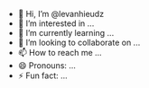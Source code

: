 - 👋 Hi, I’m @levanhieudz
- 👀 I’m interested in ...
- 🌱 I’m currently learning ...
- 💞️ I’m looking to collaborate on ...
- 📫 How to reach me ...
- 😄 Pronouns: ...
- ⚡ Fun fact: ...

<!---
levanhieudz/levanhieudz is a ✨ special ✨ repository because its `README.md` (this file) appears on your GitHub profile.
You can click the Preview link to take a look at your changes.
--->
